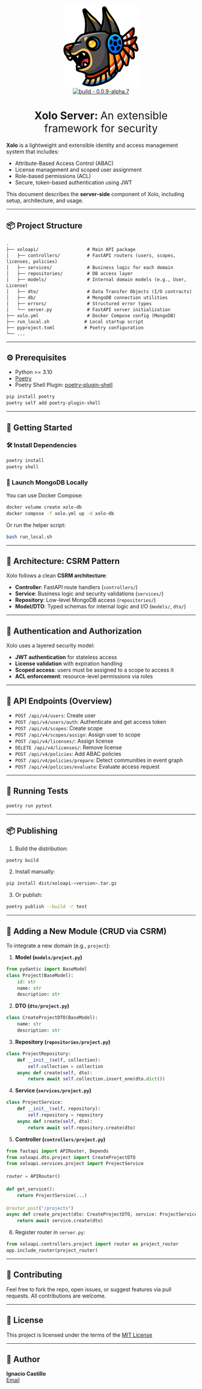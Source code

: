 <div align = center>
<img src='assets/logo.png' width=200/>
</div>
<div align=center>
<a href="https://test.pypi.org/project/mictlanx/"><img src="https://img.shields.io/badge/version-0.0.9--alpha.7-green" alt="build - 0.0.9-alpha.7"></a>
</div>
<div align=center>
	<h1>Xolo Server: <span style="font-weight:normal;"> An extensible framework for security</span></h1>
</div>


**Xolo** is a lightweight and extensible identity and access management system that includes:

- Attribute-Based Access Control (ABAC)
- License management and scoped user assignment
- Role-based permissions (ACL)
- Secure, token-based authentication using JWT

This document describes the **server-side** component of Xolo, including setup, architecture, and usage.

---

## 📦 Project Structure

```
.
├── xoloapi/                  # Main API package
│   ├── controllers/          # FastAPI routers (users, scopes, licenses, policies)
│   ├── services/             # Business logic for each domain
│   ├── repositories/         # DB access layer
│   ├── models/               # Internal domain models (e.g., User, License)
│   ├── dto/                  # Data Transfer Objects (I/O contracts)
│   ├── db/                   # MongoDB connection utilities
│   ├── errors/               # Structured error types
│   └── server.py             # FastAPI server initialization
├── xolo.yml                  # Docker Compose config (MongoDB)
├── run_local.sh             # Local startup script
├── pyproject.toml           # Poetry configuration
└── ...
```

---

## ⚙️ Prerequisites

- Python >= 3.10
- [Poetry](https://python-poetry.org/docs/#installation)
- Poetry Shell Plugin: [poetry-plugin-shell](https://github.com/python-poetry/poetry-plugin-shell)

```bash
pip install poetry
poetry self add poetry-plugin-shell
```

---

## 🚀 Getting Started

### 🛠 Install Dependencies

```bash
poetry install
poetry shell
```

### 🧱 Launch MongoDB Locally

You can use Docker Compose:
```bash
docker volume create xolo-db
docker compose -f xolo.yml up -d xolo-db
```

Or run the helper script:
```bash
bash run_local.sh
```

---

## 🧩 Architecture: CSRM Pattern

Xolo follows a clean **CSRM architecture**:

- **Controller**: FastAPI route handlers (`controllers/`)
- **Service**: Business logic and security validations (`services/`)
- **Repository**: Low-level MongoDB access (`repositories/`)
- **Model/DTO**: Typed schemas for internal logic and I/O (`models/`, `dto/`)

---

## 🔐 Authentication and Authorization

Xolo uses a layered security model:

- **JWT authentication** for stateless access
- **License validation** with expiration handling
- **Scoped access**: users must be assigned to a scope to access it
- **ACL enforcement**: resource-level permissions via roles

---

## 🔑 API Endpoints (Overview)

- `POST /api/v4/users`: Create user
- `POST /api/v4/users/auth`: Authenticate and get access token
- `POST /api/v4/scopes`: Create scope
- `POST /api/v4/scopes/assign`: Assign user to scope
- `POST /api/v4/licenses/`: Assign license
- `DELETE /api/v4/licenses/`: Remove license
- `POST /api/v4/policies`: Add ABAC policies
- `POST /api/v4/policies/prepare`: Detect communities in event graph
- `POST /api/v4/policies/evaluate`: Evaluate access request

---

## 🧪 Running Tests

```bash
poetry run pytest
```

---

## 📦 Publishing

1. Build the distribution:
```bash
poetry build
```
2. Install manually:
```bash
pip install dist/xoloapi-<version>.tar.gz
```
3. Or publish:
```bash
poetry publish --build -r test
```

---

## 🧱 Adding a New Module (CRUD via CSRM)

To integrate a new domain (e.g., `project`):

1. **Model (`models/project.py`)**
```python
from pydantic import BaseModel
class Project(BaseModel):
    id: str
    name: str
    description: str
```

2. **DTO (`dto/project.py`)**
```python
class CreateProjectDTO(BaseModel):
    name: str
    description: str
```

3. **Repository (`repositories/project.py`)**
```python
class ProjectRepository:
    def __init__(self, collection):
        self.collection = collection
    async def create(self, dto):
        return await self.collection.insert_one(dto.dict())
```

4. **Service (`services/project.py`)**
```python
class ProjectService:
    def __init__(self, repository):
        self.repository = repository
    async def create(self, dto):
        return await self.repository.create(dto)
```

5. **Controller (`controllers/project.py`)**
```python
from fastapi import APIRouter, Depends
from xoloapi.dto.project import CreateProjectDTO
from xoloapi.services.project import ProjectService

router = APIRouter()

def get_service():
    return ProjectService(...)

@router.post("/projects")
async def create_project(dto: CreateProjectDTO, service: ProjectService = Depends(get_service)):
    return await service.create(dto)
```

6. Register router in `server.py`:
```python
from xoloapi.controllers.project import router as project_router
app.include_router(project_router)
```

---

## 🤝 Contributing

Feel free to fork the repo, open issues, or suggest features via pull requests.
All contributions are welcome.

---

## 📄 License

This project is licensed under the terms of the [MIT License](LICENSE)

---

## 👤 Author

**Ignacio Castillo**  
[Email](mailto:ignacio.bcastillo@gmail.com)
